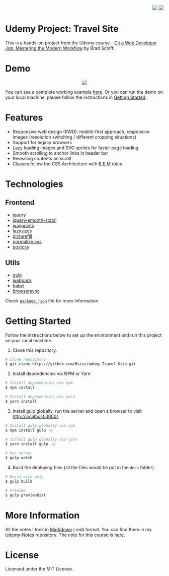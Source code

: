 <div align="right">
  <img src="https://img.shields.io/badge/Completion-100%25-blue.svg" />
  <a href="https://github.com/Hsins/udemy_Travel-Site/blob/master/LICENSE" alt="License">
    <img src="https://img.shields.io/github/license/Hsins/udemy_Travel-Site.svg" />
  </a>
</div>

# Udemy Project: Travel Site

This is a hands-on project from the Udemy course - [Git a Web Developer Job: Mastering the Modern Workflow](https://www.udemy.com/git-a-web-developer-job-mastering-the-modern-workflow/) by Brad Schiff.
  
# Demo

<div align="center">
  <img src="demo/demo.gif" />
</div>

You can see a complete working example [here](https://hsins.github.io/udemy_Travel-Site/). Or you can run the demo on your local machine, please follow the instructions in [Getting Started](#getting-started).

# Features

- Responsive web design (RWD): mobile-first approach, responsive images (resolution switching / different cropping situations)
- Support for legacy browsers
- Lazy loading images and SVG sprites for faster page loading
- Smooth scrolling to anchor links in header bar
- Revealing contents on scroll
- Classes follow the CSS Architecture with [B.E.M](http://getbem.com/) rules

# Technologies

## Frontend

- [jquery](https://api.jquery.com/)
- [jquery-smooth-scroll](https://github.com/kswedberg/jquery-smooth-scroll)
- [waypoints](http://imakewebthings.com/waypoints/)
- [lazysizes](https://github.com/aFarkas/lazysizes)
- [picturefill](https://github.com/scottjehl/picturefill)
- [normalize.css](http://nicolasgallagher.com/about-normalize-css/)
- [postcss](https://postcss.org/)

## Utils

- [gulp](https://gulpjs.com/)
- [webpack](https://webpack.js.org/concepts/)
- [babel](https://babeljs.io/)
- [browsersync](https://www.browsersync.io/)

Check [`package.json`](https://github.com/Hsins/udemy_travel-site/blob/master/package.json) file for more information.

# Getting Started

Follow the instructions below to set up the environment and run this project on your local machine.

1. Clone this repository.

```bash
# Clone repository
$ git clone https://github.com/Hsins/udemy_Travel-Site.git
```

2. Install dependencies via NPM or Yarn

```bash
# Install dependencies via npm
$ npm install

# Install dependencies via yarn
$ yarn install
```

3. Install gulp globally, run the server and open a browser to visit [http://localhost:3000/](http://localhost:3000/).

```bash
# Install gulp globally via npm
$ npm install gulp -g

# Install gulp globally via yarn
$ yarn install gulp -g

# Run server
$ gulp watch
```

4. Build the deploying files (all the files would be put in the `docs` folder)

```bash
# Build with gulp
$ gulp build

# Preview
$ gulp previewDist
```

# More Information

All the notes I took in [Markdown](https://daringfireball.net/projects/markdown/syntax) (.md) format. You can find them in my [Udemy-Notes](https://github.com/Hsins/Udemy-Notes) repository. The note for this course is [here](https://github.com/Hsins/Udemy-Notes/tree/master/Git%20a%20Web%20Developer%20Job%20Mastering%20the%20Modern%20Workflow).

# License

Licensed under the MIT License.
